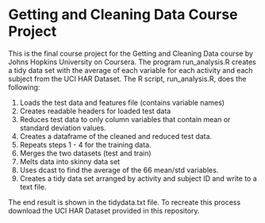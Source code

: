 # Getting and Cleaning Data Course Project

This is the final course project for the Getting and Cleaning Data course by Johns Hopkins University on Coursera. The program run_analysis.R creates a tidy data set with the average of each variable for each activity and each subject from the UCI HAR Dataset. The R script, run_analysis.R, does the following:

1. Loads the test data and features file (contains variable names)
2. Creates readable headers for loaded test data
3. Reduces test data to only column variables that contain mean or standard deviation values. 
4. Creates a dataframe of the cleaned and reduced test data. 
5. Repeats steps 1 - 4 for the training data. 
6. Merges the two datasets (test and train)
7. Melts data into skinny data set
8. Uses dcast to find the average of the 66 mean/std variables.
9. Creates a tidy data set arranged by activity and subject ID and write to a text file. 

The end result is shown in the tidydata.txt file. To recreate this process download the UCI HAR Dataset provided in this repository.
